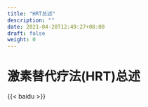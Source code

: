 ```yaml
---
title: "HRT总述"
description: ""
date: 2021-04-20T12:49:27+08:00
draft: false
weight: 0
---
```


# 激素替代疗法(HRT)总述

 {{< baidu >}}